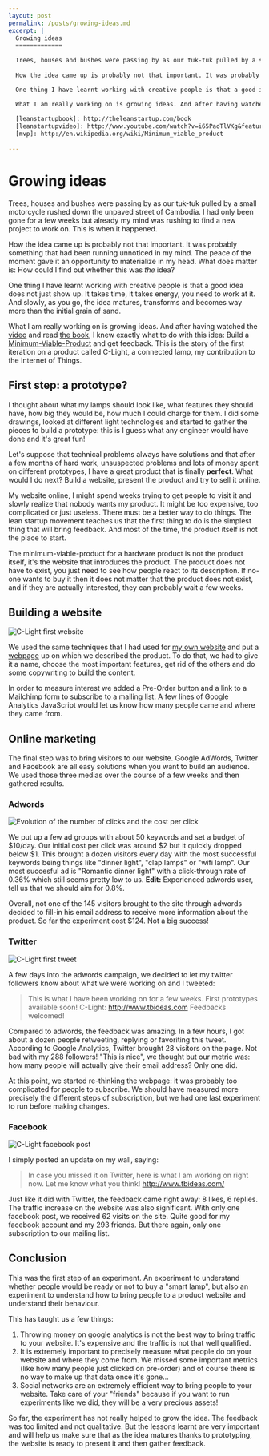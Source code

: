 ```yaml
---
layout: post
permalink: /posts/growing-ideas.md
excerpt: |
  Growing ideas
  =============
  
  Trees, houses and bushes were passing by as our tuk-tuk pulled by a small motorcycle rushed down the unpaved street of Cambodia. I had only been gone for a few weeks but already my mind was rushing to find a new project to work on. This is when it happened.
  
  How the idea came up is probably not that important. It was probably something that had been running unnoticed in my mind. The peace of the moment gave it an opportunity to materialize in my head. What does matter is: How could I find out whether this was *the* idea? 

  One thing I have learnt working with creative people is that a good idea does not just show up. It takes time, it takes energy, you need to work at it. And slowly, as you go, the idea matures, transforms and becomes way more than the initial grain of sand.

  What I am really working on is growing ideas. And after having watched the [video][leanstartupvideo] and read [the book][leanstartupbook], I knew exactly what to do with this idea: Build a [Minimum-Viable-Product][mvp] and get feedback. This is the story of the first iteration on a product called C-Light, a connected lamp, my contribution to the Internet of Things.
  
  [leanstartupbook]: http://theleanstartup.com/book
  [leanstartupvideo]: http://www.youtube.com/watch?v=i65PaoTlVKg&feature=youtu.be
  [mvp]: http://en.wikipedia.org/wiki/Minimum_viable_product
  
---
```

Growing ideas
=============

Trees, houses and bushes were passing by as our tuk-tuk pulled by a small motorcycle rushed down the unpaved street of Cambodia. I had only been gone for a few weeks but already my mind was rushing to find a new project to work on. This is when it happened.

How the idea came up is probably not that important. It was probably something that had been running unnoticed in my mind. The peace of the moment gave it an opportunity to materialize in my head. What does matter is: How could I find out whether this was *the* idea? 

One thing I have learnt working with creative people is that a good idea does not just show up. It takes time, it takes energy, you need to work at it. And slowly, as you go, the idea matures, transforms and becomes way more than the initial grain of sand.

What I am really working on is growing ideas. And after having watched the [video][leanstartupvideo] and read [the book][leanstartupbook], I knew exactly what to do with this idea: Build a [Minimum-Viable-Product][mvp] and get feedback. This is the story of the first iteration on a product called C-Light, a connected lamp, my contribution to the Internet of Things.

First step: a prototype?
------------------------

I thought about what my lamps should look like, what features they should have, how big they would be, how much I could charge for them. I did some drawings, looked at different light technologies and started to gather the pieces to build a prototype: this is I guess what any engineer would have done and it's great fun!

Let's suppose that technical problems always have solutions and that after a few months of hard work, unsuspected problems and lots of money spent on different prototypes, I have a great product that is finally **perfect**. What would I do next? Build a website, present the product and try to sell it online.

My website online, I might spend weeks trying to get people to visit it and slowly realize that nobody wants my product. It might be too expensive, too complicated or just useless. There must be a better way to do things. The lean startup movement teaches us that the first thing to do is the simplest thing that will bring feedback. And most of the time, the product itself is not the place to start.

The minimum-viable-product for a hardware product is not the product itself, it's the website that introduces the product. The product does not have to exist, you just need to see how people react to its description. If no-one wants to buy it then it does not matter that the product does not exist, and if they are actually interested, they can probably wait a few weeks.

Building a website
------------------

![C-Light first website](/img/clight-web-v1.png)

We used the same techniques that I had used for [my own website][my-website] and put a [webpage][tbideas] up on which we described the product. To do that, we had to give it a name, choose the most important features, get rid of the others and do some copywriting to build the content.

In order to measure interest we added a Pre-Order button and a link to a Mailchimp form to subscribe to a mailing list. A few lines of Google Analytics JavaScript would let us know how many people came and where they came from.

Online marketing
----------------

The final step was to bring visitors to our website. Google AdWords, Twitter and Facebook are all easy solutions when you want to build an audience. We used those three medias over the course of a few weeks and then gathered results.

### Adwords

![Evolution of the number of clicks and the cost per click](/img/adwords-evolution.png)

We put up a few ad groups with about 50 keywords and set a budget of $10/day. Our initial cost per click was around $2 but it quickly dropped below $1. This brought a dozen visitors every day with the most successful keywords being things like "dinner light", "clap lamps" or "wifi lamp". Our most succesful ad is "Romantic dinner light" with a click-through rate of 0.36% which still seems pretty low to us. **Edit:** Experienced adwords user, tell us that we should aim for 0.8%.

Overall, not one of the 145 visitors brought to the site through adwords decided to fill-in his email address to receive more information about the product. So far the experiment cost $124. Not a big success!

### Twitter

![C-Light first tweet](/img/clight-tweet-1.png)

A few days into the adwords campaign, we decided to let my twitter followers know about what we were working on and I tweeted:

> This is what I have been working on for a few weeks. First prototypes available soon! C-Light: http://www.tbideas.com Feedbacks welcomed!

Compared to adwords, the feedback was amazing. In a few hours, I got about a dozen people retweeting, replying or favoriting this tweet. According to Google Analytics, Twitter brought 28 visitors on the page. Not bad with my 288 followers! "This is nice", we thought but our metric was: how many people will actually give their email address? Only one did.

At this point, we started re-thinking the webpage: it was probably too complicated for people to subscribe. We should have measured more precisely the different steps of subscription, but we had one last experiment to run before making changes.

### Facebook

![C-Light facebook post](/img/clight-facebook-1.png)

I simply posted an update on my wall, saying:
> In case you missed it on Twitter, here is what I am working on right now. Let me know what you think! http://www.tbideas.com/

Just like it did with Twitter, the feedback came right away: 8 likes, 6 replies. The traffic increase on the website was also significant. With only one facebook post, we received 62 visits on the site. Quite good for my facebook account and my 293 friends. But there again, only one subscription to our mailing list.

Conclusion
----------

This was the first step of an experiment. An experiment to understand whether people would be ready or not to buy a "smart lamp", but also an experiment to understand how to bring people to a product website and understand their behaviour.

This has taught us a few things:

1. Throwing money on google analytics is not the best way to bring traffic to your website. It's expensive and the traffic is not that well qualified.
1. It is extremely important to precisely measure what people do on your website and where they come from. We missed some important metrics (like how many people just clicked on pre-order) and of course there is no way to make up that data once it's gone...
1. Social networks are an extremely efficient way to bring people to your website. Take care of your "friends" because if you want to run experiments like we did, they will be a very precious assets!

So far, the experiment has not really helped to grow the idea. The feedback was too limited and not qualitative. But the lessons learnt are very important and will help us make sure that as the idea matures thanks to prototyping, the website is ready to present it and then gather feedback.

[leanstartupbook]: http://theleanstartup.com/book
[leanstartupvideo]: http://www.youtube.com/watch?v=i65PaoTlVKg&feature=youtu.be
[mvp]: http://en.wikipedia.org/wiki/Minimum_viable_product
[nest]: http://www.nest.com/
[my-website]: working-in-small-batch-my-website.md
[tbideas]: http://www.tbideas.com/

